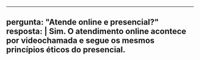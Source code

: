 
---
pergunta: "Atende online e presencial?"
resposta: |
  Sim. O atendimento online acontece por videochamada e segue os mesmos princípios éticos do presencial.
---

